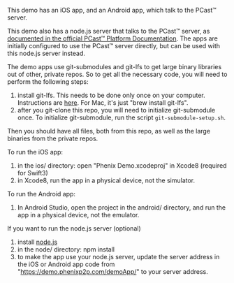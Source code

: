 This demo has an iOS app, and an Android app, which talk to the PCast&trade; server.

This demo also has a node.js server that talks to the PCast&trade; server, as  [documented in the official PCast&trade; Platform Documentation](https://phenixp2p.com/docs). The apps are initially configured to use the PCast&trade; server directly, but can be used with this node.js server instead.

The demo apps use git-submodules and git-lfs to get large binary libraries out of other, private repos. So to get all the necessary code, you will need to perform the following steps:  
1. install git-lfs. This needs to be done only once on your computer. Instructions are [here](https://git-lfs.github.com). For Mac, it's just "brew install git-lfs".  
2. after you git-clone this repo, you will need to initialize git-submodule once. To initialize git-submodule, run the script `git-submodule-setup.sh`.

Then you should have all files, both from this repo, as well as the large binaries from the private repos.

To run the iOS app:  
1. in the ios/ directory: open "Phenix Demo.xcodeproj" in Xcode8 (required for Swift3)  
2. in Xcode8, run the app in a physical device, not the simulator.  

To run the Android app:  
1. In Android Studio, open the project in the android/ directory, and run the app in a physical device, not the emulator.  

If you want to run the node.js server (optional)  
1. install [node.js](https://nodejs.org)  
2. in the node/ directory: npm install  
3. to make the app use your node.js server, update the server address in the iOS or Android app code from "https://demo.phenixp2p.com/demoApp/" to your server address.  


